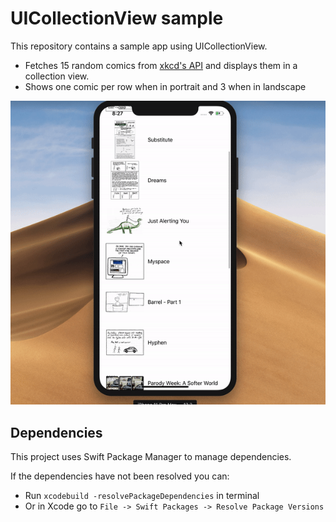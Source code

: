 # UICollectionView sample

This repository contains a sample app using UICollectionView.

-   Fetches 15 random comics from [xkcd's API](https://xkcd.com/json.html) and displays them in a collection view.
-   Shows one comic per row when in portrait and 3 when in landscape

![app gif](./app-gif.gif)

## Dependencies

This project uses Swift Package Manager to manage dependencies.

If the dependencies have not been resolved you can:

-   Run `xcodebuild -resolvePackageDependencies` in terminal
-   Or in Xcode go to `File -> Swift Packages -> Resolve Package Versions`
